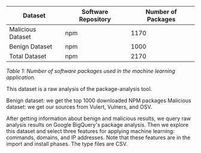 | **Dataset**        | **Software Repository** | **Number of Packages** |
|--------------------|-------------------------|------------------------|
| Malicious Dataset  | npm                     | 1170                   |
| Benign Dataset     | npm                     | 1000                   |
| Total Dataset      | npm                     | 2170                   |

*Table 1: Number of software packages used in the machine learning application.*

This dataset is a raw analysis of the package-analysis tool.

Benign dataset: we get the top 1000 downloaded NPM packages
Malicious dataset: we get our sources from Vulert, Vulners, and OSV. 

After getting information about benign and malicious results, we query raw analysis results on Google BigQuery's package analysis. Then we explore this dataset and select three features for applying machine learning: commands, domains, and IP addresses. Note that these features are in the import and install phases. The type files are CSV.
